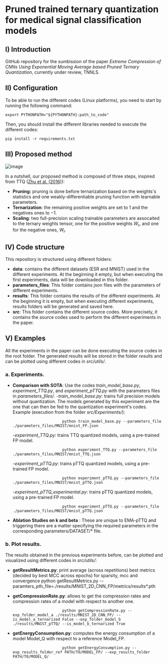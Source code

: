 # Pruned trained ternary quantization for medical signal classification models

## I) Introduction

GitHub repository for the sumbission of the paper *Extreme Compression of CNNs Using Exponential
Moving Average based Pruned Ternary Quantization*, currently under review, TNNLS.

## II) Configuration

To be able to run the different codes (Linux platforms), you need to start by running the following command:

    export PYTHONPATH="${PYTHONPATH}:path_to_code"

Then, you should install the different libraries needed to execute the different codes:

    pip install -r requirements.txt

## III) Proposed method

![image](https://github.com/pTTQSubmission/pTTQ/blob/main/figs/MethodOverview.jpg) 

In a nutshell, our proposed method is composed of three steps, inspired from TTQ ([Zhu et al. (2016)](https://arxiv.org/abs/1612.01064)):
- **Pruning:** pruning is done before ternarization based on the weights's statistics and one weakly-differentiable pruning function with learnable parameters.
- **Ternarization**: the remaining positive weights are set to $1$ and the negatives ones to $-1$.
- **Scaling**: two full-precision scaling trainable parameters are assocaited to the ternary weights tensor, one for the positive weights $W_r$, and one for the negative ones, $W_l$.

## IV) Code structure

This repository is structured using different folders:
- **data**: contains the different datasets (ESR and MNIST) used in the different experiments. At the beginning it empty, but when executing the first experiments, data will be downloaded in this folder.
- **parameters_files**: This folder contains json files with the parameters of different experiments.
- **results**: This folder contains the results of the different experiments. At the beginning it is empty, but when executing different experiments, results folders will be generated and saved here.
- **src**: This folder contains the different source codes. More precisely, it contains the source codes used to perform the different experiments in the paper. 

## V) Examples

All the experiments in the paper can be done executing the source codes in the root folder. The generated results will be stored in the folder *results* and can be plotted using different codes in *src/utils/*.

### a. Experiments.


- **Comparison with SOTA**: Use the codes *train_model_base.py*, *experiment_TTQ.py*, and *experiment_pTTQ.py* with the parameters files in *parameters_files/*. 
    -*train_model_base.py*: trains full precision models without quantization. The models generated by this experiment are the one that can then be fed to the quantization experiment's codes. Example (execution from the folder *src/Experiments/*): 
    
                            python train_model_base.py --parameters_file ./parameters_files/MNIST/mnist_FP.json
                            
    -*experiment_TTQ.py*: trains TTQ quantized models, using a pre-trained FP model.
    
                            python experiment_TTQ.py --parameters_file ./parameters_files/MNIST/mnist_TTQ.json
                            
    -*experiment_pTTQ.py*: trains pTTQ quantized models, using a pre-trained FP model. 
    
                            python experiment_pTTQ.py --parameters_file ./parameters_files/MNIST/mnist_pTTQ.json
    -*experiment_pTTQ_experimental.py*: trains pTTQ quantized models, using a pre-trained FP model.
    
                            python experiment_pTTQ.py --parameters_file ./parameters_files/MNIST/mnist_pTTQ.json                            
- **Ablation Studies on k and beta** : These are unique to EMA-pTTQ and triggering there are a matter specifying the required parameters in the corresponding parameters/DATASET/\* file.

    
### b. Plot results.

The results obtained in the previous experiments before, can be plotted and visualized using different codes in *src/utils/*:
- **getResultMetrics.py**: print average (across repetitions) best metrics (decided by best MCC across epochs) for sparsity, mcc and convergence
			   python getResultMetrics.py --paramters_pth_file=./results/MNIST_2D_CNN_FP/metrics/results*.pth 

- **getCompressionRate.py**: allows to get the compression rates and compression rates of a model with respect to another one.

                            python getCompressionRate.py --exp_folder_model_a ./results/MNIST_2D_CNN_FP/ --is_model_a_ternarized False --exp_folder_model_b ./results/MNIST_pTTQ/ --is_model_b_ternarized True

- **getEnergyConsumption.py**: computes the energy consumption of a model Model_Q with respect to a reference Model_FP.

                            python getEnergyConsumption.py --exp_results_folder_ref PATH/TO/MODEL_FP/ --exp_results_folder PATH/TO/MODEL_Q/
